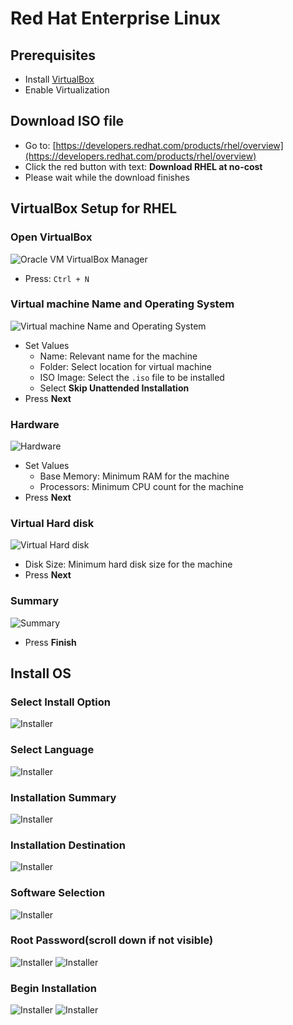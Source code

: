# Red Hat Enterprise Linux

## Prerequisites

- Install [VirtualBox](../README.md#virtualbox)
- Enable Virtualization

## Download ISO file

- Go to: [https://developers.redhat.com/products/rhel/overview](https://developers.redhat.com/products/rhel/overview)
- Click the red button with text: **Download RHEL at no-cost**
- Please wait while the download finishes

## VirtualBox Setup for RHEL

### Open VirtualBox

![Oracle VM VirtualBox Manager](../Images/VirtualBox/Screenshot%202023-10-16%20003453.png)

- Press: `Ctrl + N`

### Virtual machine Name and Operating System

![Virtual machine Name and Operating System](../Images/VirtualBox/Screenshot%202023-10-16%20004052.png)

- Set Values
  - Name: Relevant name for the machine
  - Folder: Select location for virtual machine
  - ISO Image: Select the `.iso` file to be installed
  - Select **Skip Unattended Installation**
- Press **Next**

### Hardware

![Hardware](../Images/VirtualBox/Screenshot%202023-10-16%20005007.png)

- Set Values
  - Base Memory: Minimum RAM for the machine
  - Processors: Minimum CPU count for the machine
- Press **Next**

### Virtual Hard disk

![Virtual Hard disk](../Images/VirtualBox/Screenshot%202023-10-16%20005354.png)

- Disk Size: Minimum hard disk size for the machine
- Press **Next**

### Summary

![Summary](../Images/VirtualBox/Screenshot%202023-10-16%20005731.png)

- Press **Finish**

## Install OS

### Select Install Option

![Installer](../Images/RHEL/Screenshot%202023-10-16%20010043.png)

### Select Language

![Installer](../Images/RHEL/Screenshot%202023-10-16%20010332.png)

### Installation Summary

![Installer](../Images/RHEL/Screenshot%202023-10-16%20010814.png)

### Installation Destination

![Installer](../Images/RHEL/Screenshot%202023-10-16%20010834.png)

### Software Selection

![Installer](../Images/RHEL/Screenshot%202023-10-16%20010942.png)

### Root Password(scroll down if not visible)

![Installer](../Images/RHEL/Screenshot%202023-10-16%20011033.png)
![Installer](../Images/RHEL/Screenshot%202023-10-16%20011240.png)

### Begin Installation

![Installer](../Images/RHEL/Screenshot%202023-10-16%20011829.png)
![Installer](../Images/RHEL/Screenshot%202023-10-16%20011256.png)